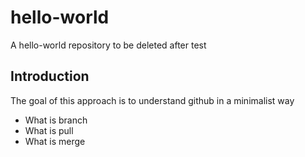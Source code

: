 # hello-world
A hello-world repository to be deleted after test


## Introduction
The goal of this approach is to understand github in a minimalist way
+ What is branch
+ What is pull
+ What is merge
